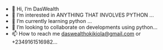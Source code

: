 - 👋 Hi, I’m DasWealth
- 👀 I’m interested in ANYTHING THAT INVOLVES PYTHON ...
- 🌱 I’m currently learning python ...
- 💞️ I’m looking to collaborate on developments using python...
- 📫 How to reach me daswealthokikiola@gmail.com or +2349161516982...

<!---
DasWealth-Okikiola/DasWealth-Okikiola is a ✨ special ✨ repository because its `README.md` (this file) appears on your GitHub profile.
You can click the Preview link to take a look at your changes.
--->
